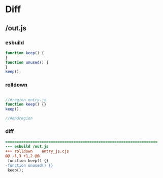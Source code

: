 # Diff
## /out.js
### esbuild
```js
function keep() {
}
function unused() {
}
keep();
```
### rolldown
```js

//#region entry.js
function keep() {}
keep();

//#endregion

```
### diff
```diff
===================================================================
--- esbuild	/out.js
+++ rolldown	entry_js.cjs
@@ -1,3 +1,2 @@
 function keep() {}
-function unused() {}
 keep();

```